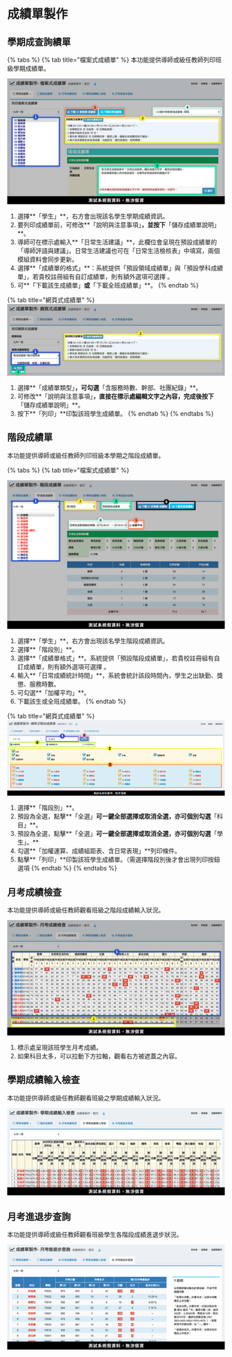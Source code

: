 # 成績單製作

## 學期成查詢績單

{% tabs %}
{% tab title="檔案式成績單" %}
本功能提供導師或級任教師列印班級學期成績單。

![](../.gitbook/assets/report-card-tutor1.png)

1. 選擇**「學生」**，右方會出現該名學生學期成績資訊。
2. 要列印成績單前，可修改**「說明與注意事項」**，並按下**「儲存成績單說明」**。
3. 導師可在標示處輸入**「日常生活建議」**，此欄位會呈現在預設成績單的「導師評語與建議」。日常生活建議也可在「日常生活檢核表」中填寫，兩個模組資料會同步更新。
4. 選擇**「成績單的格式」**：系統提供「預設領域成績單」與「預設學科成績單」，若貴校註冊組有自訂成績單，則有額外選項可選擇 。
5. 可**「下載該生成績單」**或**「下載全班成績單」**。
{% endtab %}

{% tab title="網頁式成績單" %}
![](../.gitbook/assets/report-card-tutor1-1.png)

1. 選擇**「成績單類型」**，可勾選**「含服務時數、幹部、社團紀錄」**。
2. 可修改**「說明與注意事項」**，直接在標示處編輯文字之內容，完成後按下**「儲存成績單說明」**。
3. 按下**「列印」**印製該班學生成績單。
{% endtab %}
{% endtabs %}

## 階段成績單

本功能提供導師或級任教師列印班級本學期之階段成績單。

{% tabs %}
{% tab title="檔案式成績單" %}


![](<../.gitbook/assets/report-card-tutor2 (1).png>)

1. 選擇**「學生」**，右方會出現該名學生階段成績資訊。
2. 選擇**「階段別」**。
3. 選擇**「成績單格式」**。系統提供「預設階段成績單」，若貴校註冊組有自訂成績單，則有額外選項可選擇 。
4. 輸入**「日常成績統計時間」**，系統會統計該段時間內，學生之出缺勤、獎懲、服務時數。
5. 可勾選**「加權平均」**。
6. 下載該生或全班成績單。
{% endtab %}

{% tab title="網頁式成績單" %}
![](../.gitbook/assets/tutor-section-html.png)

1. 選擇**「階段別」**。
2. 預設為全選，點擊**「全選」**可一鍵全部選擇或取消全選，亦可個別勾選**「科目」**。
3. 預設為全選，點擊**「全選」**可一鍵全部選擇或取消全選，亦可個別勾選**「學生」。**
4. 勾選**「加權運算、成績組距表、含日常表現」**列印條件。
5. 點擊**「列印」**印製該班學生成績單。（需選擇階段別後才會出現列印按鈕選項
{% endtab %}
{% endtabs %}

## 月考成績檢查

本功能提供導師或級任教師觀看班級之階段成績輸入狀況。

![](<../.gitbook/assets/report-card-tutor3 (1).png>)

1. 標示處呈現該班學生月考成績。
2. 如果科目太多，可以拉動下方拉軸，觀看右方被遮蓋之內容。

## 學期成績輸入檢查

本功能提供導師或級任教師觀看班級之學期成績輸入狀況。

![](<../.gitbook/assets/report-card-tutor4 (1).png>)

## 月考進退步查詢

本功能提供導師或級任教師觀看班級學生各階段成績進退步狀況。

![](<../.gitbook/assets/report-card-tutor5 (1).png>)
